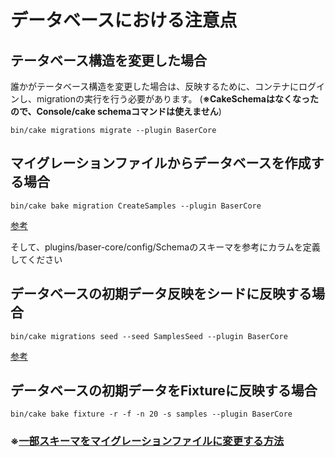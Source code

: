 # データベースにおける注意点

## テータベース構造を変更した場合

誰かがテータベース構造を変更した場合は、反映するために、コンテナにログインし、migrationの実行を行う必要があります。
(**※CakeSchemaはなくなったので、Console/cake schemaコマンドは使えません**)

```
bin/cake migrations migrate --plugin BaserCore
```

## マイグレーションファイルからデータベースを作成する場合

```
bin/cake bake migration CreateSamples --plugin BaserCore
```
[参考](https://book.cakephp.org/migrations/2/ja/index.html#id5)

そして、plugins/baser-core/config/Schemaのスキーマを参考にカラムを定義してください

## データベースの初期データ反映をシードに反映する場合

```
bin/cake migrations seed --seed SamplesSeed --plugin BaserCore
```
[参考](https://book.cakephp.org/migrations/2/ja/index.html#seed)

## データベースの初期データをFixtureに反映する場合
```
bin/cake bake fixture -r -f -n 20 -s samples --plugin BaserCore
```

### ※[一部スキーマをマイグレーションファイルに変更する方法](https://github.com/baserproject/ucmitz/blob/dev/tools/SchemeCoverter/README.md)
